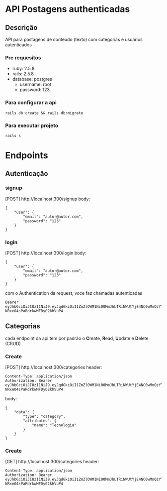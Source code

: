 # API Postagens authenticadas
## Descrição
API para postagens de conteudo (texto) com categorias e usuarios autenticados

### Pre requesitos
* ruby: 2.5.8
* rails: 2.5.8
* database: postgres
    * username: root
    * password: 123

### Para configurar a api
```
rails db:create && rails db:migrate
```

### Para executar projeto
```
rails s
```

# Endpoints
## Autenticação
### signup
[POST] http://localhost:300/signup
body:
```
{
    "user": {
        "email": "autor@autor.com",
        "password": "123"
    }
}
```
### login
[POST] http://localhost:300/login
body:
```
{
    "user": {
        "email": "autor@autor.com",
        "password": "123"
    }
}
```
com o Authentication da request, voce faz chamadas autenticadas
```
Bearer eyJhbGciOiJIUzI1NiJ9.eyJqdGkiOiI1ZmZlOWM1Ni00MmJhLTRiNWUtYjE4NC0wMmQzYTI3NGJjOTMiLCJzdWIiOiIyIiwic2NwIjoidXNlciIsImF1ZCI6bnVsbCwiaWF0IjoxNTk2MzIzNjkyLCJleHAiOjE1OTY0MTAwOTJ9.4NP0sttudZcQiZwz-NRxe04sPaRdrkwMFDy02khVuP4
```

## Categorias
cada endpoint da api tem por padrão o **C**reate, **R**ead, **U**pdate e **D**elete (CRUD)
### Create
[POST] http://localhost:300/categories
header:
```
Content-Type: application/json
Authorization: Bearer eyJhbGciOiJIUzI1NiJ9.eyJqdGkiOiI1ZmZlOWM1Ni00MmJhLTRiNWUtYjE4NC0wMmQzYTI3NGJjOTMiLCJzdWIiOiIyIiwic2NwIjoidXNlciIsImF1ZCI6bnVsbCwiaWF0IjoxNTk2MzIzNjkyLCJleHAiOjE1OTY0MTAwOTJ9.4NP0sttudZcQiZwz-NRxe04sPaRdrkwMFDy02khVuP4
```
body:
```
{
	"data": {
		"type": "category",
		"attributes": {
			"name": "Tecnologia"
		}
	}
}
```
### Create
[GET] http://localhost:300/categories
header:
```
Content-Type: application/json
Authorization: Bearer eyJhbGciOiJIUzI1NiJ9.eyJqdGkiOiI1ZmZlOWM1Ni00MmJhLTRiNWUtYjE4NC0wMmQzYTI3NGJjOTMiLCJzdWIiOiIyIiwic2NwIjoidXNlciIsImF1ZCI6bnVsbCwiaWF0IjoxNTk2MzIzNjkyLCJleHAiOjE1OTY0MTAwOTJ9.4NP0sttudZcQiZwz-NRxe04sPaRdrkwMFDy02khVuP4
```